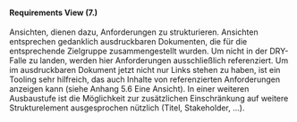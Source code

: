 ####  Requirements View (7.)

Ansichten, dienen dazu, Anforderungen zu strukturieren. Ansichten entsprechen gedanklich ausdruckbaren Dokumenten, die für die entsprechende Zielgruppe zusammengestellt wurden.
Um  nicht in der DRY-Falle zu landen, werden hier Anforderungen ausschließlich referenziert. Um im ausdruckbaren Dokument jetzt nicht nur Links stehen zu haben, ist ein Tooling sehr hilfreich, das auch Inhalte von referenzierten Anforderungen anzeigen kann (siehe Anhang 5.6 Eine Ansicht). 
In einer weiteren Ausbaustufe ist die Möglichkeit zur zusätzlichen Einschränkung auf weitere Strukturelement ausgesprochen nützlich (Titel, Stakeholder, ...).